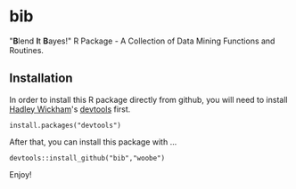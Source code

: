 bib
===

"**B**lend **I**t **B**ayes!" R Package - A Collection of Data Mining Functions and Routines.


## Installation

In order to install this R package directly from github, you will need to install [Hadley Wickham](http://had.co.nz/)'s [devtools](http://cran.r-project.org/web/packages/devtools/index.html) first.

```
install.packages("devtools")
```

After that, you can install this package with ...

```
devtools::install_github("bib","woobe")
```

Enjoy!